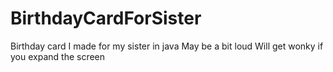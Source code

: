 # BirthdayCardForSister
Birthday card I made for my sister in java
May be a bit loud
Will get wonky if you expand the screen
